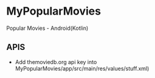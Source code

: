 # MyPopularMovies
Popular Movies - Android(Kotlin)

## APIS

- Add themoviedb.org api key into MyPopularMovies/app/src/main/res/values/stuff.xml)
